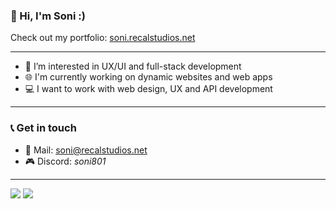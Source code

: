 ### 👋 Hi, I'm Soni :)

Check out my portfolio: [soni.recalstudios.net](https://soni.recalstudios.net)

---

- 👀 I’m interested in UX/UI and full-stack development
- 🌐 I'm currently working on dynamic websites and web apps
- 💻 I want to work with web design, UX and API development

---

### 📞 Get in touch

- 📧 Mail: soni@recalstudios.net
- 🎮 Discord: *soni801*

---

![](https://github-readme-stats.vercel.app/api?username=soni801&hide=stars&count_private=true&show_icons=true&title_color=3ba3a1&icon_color=3ba3a1&bg_color=00000055&hide_border=true&text_color=dddddd&border_radius=20&include_all_commits=true)
![](https://github-readme-stats.vercel.app/api/top-langs/?username=soni801&layout=compact&title_color=3ba3a1&icon_color=3ba3a1&bg_color=00000055&hide_border=true&text_color=dddddd&border_radius=20&exclude_repo=paperclips&card_width=445)
